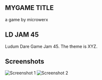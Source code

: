 ## MYGAME TITLE

a game by microwerx

## LD JAM 45

Ludum Dare Game Jam 45. The theme is XYZ.

## Screenshots

![Screenshot 1](artifacts/screenshot1.jpg)
![Screenshot 2](artifacts/screenshot2.jpg)

